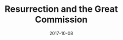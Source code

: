 ---
title: "Resurrection and the Great Commission"
speaker: "Steven Bryan"
date: "2017-10-08"
sermonUrl: "//35.190.93.184/sermons/20171001_sunday_barry_gin_ourpromisemakerisapromisekeeper.mp3"
---